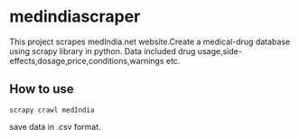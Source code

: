 # medindiascraper
This project scrapes medIndia.net website.Create a medical-drug database using scrapy library in python.
Data included drug usage,side-effects,dosage,price,conditions,warnings etc.


## How to use
```
scrapy crawl medIndia
```
save data in .csv format.
